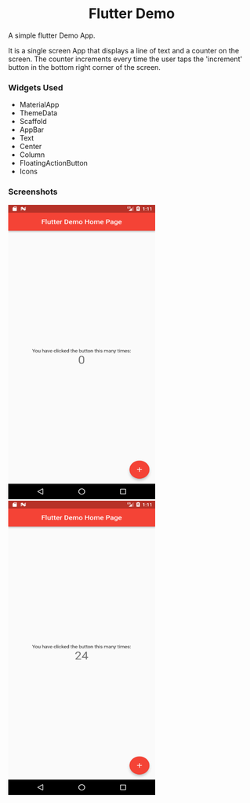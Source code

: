 <h1 align="center">Flutter Demo</h1>

<p>A simple flutter Demo App.</p>

<p>It is a single screen App that displays a line of text and a counter on the screen.
The counter increments every time the user taps the 'increment' button in the bottom
right corner of the screen.</p>

<h3>Widgets Used</h3>
<ul>
<li>MaterialApp</li>
<li>ThemeData</li>
<li>Scaffold</li>
<li>AppBar</li>
<li>Text</li>
<li>Center</li>
<li>Column</li>
<li>FloatingActionButton</li>
<li>Icons</li>
</ul>

<h3>Screenshots</h3>
<div>
<img src="assets/Screenshot_1.png" width=300 height=600>
<img src="assets/Screenshot_2.png" width=300 height=600>
</div>